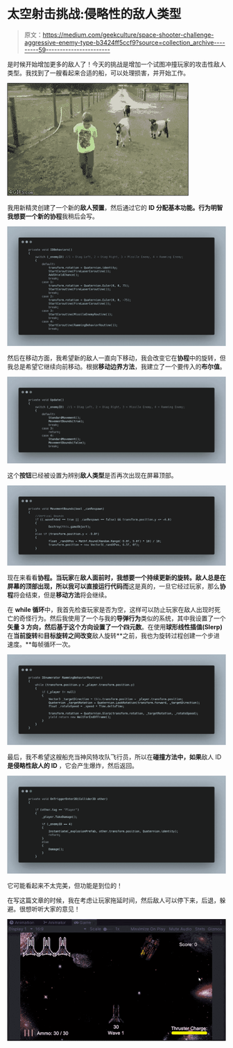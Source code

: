 # 太空射击挑战:侵略性的敌人类型

> 原文：<https://medium.com/geekculture/space-shooter-challenge-aggressive-enemy-type-b3424ff5ccf9?source=collection_archive---------59----------------------->

是时候开始增加更多的敌人了！今天的挑战是增加一个试图冲撞玩家的攻击性敌人类型。我找到了一艘看起来合适的船，可以处理损害，并开始工作。

![](img/5d107d12a86c17af21414c7889b1f8e1.png)

我用新精灵创建了一个新的**敌人预置**，然后通过它的 **ID 分配基本功能。**行为明智我想要一个新的**协程**我稍后会写。

![](img/5ca3d457b7e985b3c296e9021f1b30f2.png)

然后在移动方面，我希望新的敌人一直向下移动，我会改变它在**协程**中的旋转，但我总是希望它继续向前移动。根据**移动边界方法**，我建立了一个要传入的**布尔值**。

![](img/4764a5ef5977ad8af5948f0811714cd8.png)

这个**按钮**已经被设置为辨别**敌人类型**是否再次出现在屏幕顶部。

![](img/d421bba792f9700bea4bd55712092ea9.png)

现在来看看**协程。**当**玩家**在**敌人面前时，我想要一个持续更新的旋转。**敌人总是在屏幕的顶部出现，所以我可以直接运行代码**而**这是真的，一旦它经过玩家，那么**协程**将会结束，但是**移动方法**将会继续。

在 **while 循环**中，我首先检查玩家是否为空，这样可以防止玩家在敌人出现时死亡的奇怪行为。然后我使用了一个与我的**导弹行为**类似的系统，其中我设置了一个**矢量 3 方向，**然后基于这个方向设置了一个**四元数**。在使用**球形线性插值(Slerp)** 在**当前旋转**和**目标旋转之间改变**敌人旋转**之前，我也为旋转过程创建一个步进速度。**每帧循环一次。

![](img/e153b398dc23370eb15ab86bd80b2f88.png)

最后，我不希望这艘船充当神风特攻队飞行员，所以在**碰撞方法中，如果**敌人 ID**是侵略性敌人的 ID** ，它会产生爆炸，然后返回。

![](img/50e8df3ea69d1b338f3bfc9744dc11ea.png)

它可能看起来不太完美，但功能是到位的！

在写这篇文章的时候，我在考虑让玩家拖延时间，然后敌人可以停下来，后退，躲避。很想听听大家的意见！

![](img/5177cf985f56134107b3f8ee633ee21b.png)